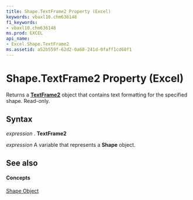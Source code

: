 ```yaml
---
title: Shape.TextFrame2 Property (Excel)
keywords: vbaxl10.chm636148
f1_keywords:
- vbaxl10.chm636148
ms.prod: EXCEL
api_name:
- Excel.Shape.TextFrame2
ms.assetid: a52b559f-62d2-0a60-241d-0faff1cd68f1
---
```



# Shape.TextFrame2 Property (Excel)

Returns a  **[TextFrame2](textframe2-object-excel.md)** object that contains text formatting for the specified shape. Read-only.


## Syntax

 _expression_ . **TextFrame2**

 _expression_ A variable that represents a **Shape** object.


## See also


#### Concepts


[Shape Object](shape-object-excel.md)

